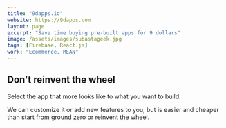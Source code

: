 ```yaml
---
title: "9dapps.io"
website: https://9dapps.com
layout: page
excerpt: "Save time buying pre-built apps for 9 dollars"
image: /assets/images/subastageek.jpg
tags: [Firebase, React.js]
work: "Ecommerce, MEAN"
---
```


## Don't reinvent the wheel ##

Select the app that more looks like to what you want to build.

We can customize it or add new features to you, but is easier and cheaper than start from ground zero or reinvent the wheel.